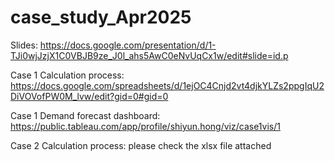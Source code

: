 # case_study_Apr2025

Slides: https://docs.google.com/presentation/d/1-TJi0wjJzjX1C0VBJB9ze_J0l_ahs5AwC0eNvUqCx1w/edit#slide=id.p

Case 1 Calculation process: https://docs.google.com/spreadsheets/d/1ejOC4Cnjd2vt4djkYLZs2ppgIqU2DiVOVofPW0M_lvw/edit?gid=0#gid=0

Case 1 Demand forecast dashboard:
https://public.tableau.com/app/profile/shiyun.hong/viz/case1vis/1

Case 2 Calculation process:
please check the xlsx file attached
